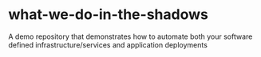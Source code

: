 # what-we-do-in-the-shadows
A demo repository that demonstrates how to automate both your software defined infrastructure/services and application deployments
